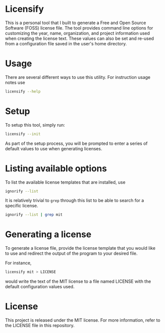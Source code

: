 # Licensify
This is a personal tool that I built to generate a Free and Open Source Software
(FOSS) license file. The tool provides command line options for customizing the 
year, name, organization, and project information used when creating the license
text. These values can also be set and re-used from a configuration file saved
in the user's home directory.

# Usage
There are several different ways to use this utility. For instruction usage notes
use

```bash
licensify --help
```

# Setup
To setup this tool, simply run: 

```bash
licensify --init
```

As part of the setup process, you will be prompted to enter a series of default
values to use when generating licenses.

# Listing available options
To list the available license templates that are installed, use

```bash
ignorify --list
```

It is relatively trivial to `grep` through this list to be able to search for a
specific license.

```bash 
ignorify --list | grep mit
```

# Generating a license
To generate a license file, provide the license template that you would like to
use and redirect the output of the program to your desired file. 

For instance,

```bash
licensify mit > LICENSE
```

would write the text of the MIT license to a file named LICENSE with the default
configuration values used.

# License
This project is released under the MIT license. For more information, refer to
the LICENSE file in this repository.
